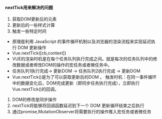 #### nextTick用来解决的问题  
1. 获取DOM更新后的元素  
2. 更新后的一些样式计算  
3. 触发一些特定时间
- 原理是利用 JavaScript 的事件循环机制以及浏览器的渲染流程来实现延迟执行 DOM 更新操作  
- Vue.nextTick([cb,context])
- VUE的渲染时机是在每个任务队列执行完成之间。就是每次的任务队列中的修改数据或者修改DOM的操作的宏任务或者微任务中。  
- 任务队列1执行完成-> 更新DOM -> 任务队列2执行完成 -> 更新DOM  
- Vue.nextTick()是为了可以获取更新后的DOM 。 触发时机：在同一事件循环中的数据变化后，DOM完成更新（即同步任务执行完成），立即执行Vue.nextTick()的回调。

1. DOM的修改是同步操作
2. nextTick将能够将回调函数延迟到下一个 DOM 更新循环结束之后执行
3. 通过promise,MutationObserver将需要执行的操作推入宏任务或者微任务